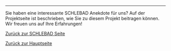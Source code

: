 ---

Sie haben eine interessante SCHLEBAD Anekdote für uns? Auf der Projektseite ist beschrieben, wie Sie zu diesem Projekt beitragen können. Wir freuen uns auf Ihre Erfahrungen!  


[Zurück zur SCHLEBAD Seite](SCHLEBAD.md)

[Zurück zur Hauptseite](../README.md)

